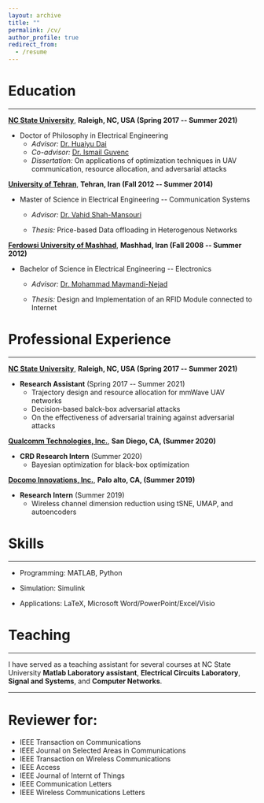 ```yaml
---
layout: archive
title: ""
permalink: /cv/
author_profile: true
redirect_from:
  - /resume
---
```




# Education   
-----------
[**NC State University**](https://www.ncsu.edu/), **Raleigh, NC, USA (Spring 2017 -- Summer 2021)**

* Doctor of Philosophy in Electrical Engineering
    * _Advisor:_ [Dr. Huaiyu Dai](https://people.engr.ncsu.edu/hdai/)
    * _Co-advisor:_ [Dr. Ismail Guvenc](https://sites.google.com/site/iguvenc/)
    * _Dissertation:_ On applications of optimization techniques in UAV communication, resource allocation, and adversarial attacks




[**University of Tehran**](https://ut.ac.ir/en), **Tehran, Iran (Fall 2012 -- Summer 2014)**

* Master of Science in Electrical Engineering -- Communication Systems

    * _Advisor:_ [Dr. Vahid Shah-Mansouri](https://scholar.google.ca/citations?user=EbkCWiEAAAAJ&hl=en)

    * _Thesis:_ Price-based Data offloading in Heterogenous Networks

[**Ferdowsi University of Mashhad**](https://en.um.ac.ir/), **Mashhad, Iran (Fall 2008 -- Summer 2012)**

* Bachelor of Science in Electrical Engineering -- Electronics

    * _Advisor:_ [Dr. Mohammad Maymandi-Nejad](https://scholar.google.com/citations?user=8Jn21fsAAAAJ&hl=en)

    * _Thesis:_ Design and Implementation of an RFID Module connected to Internet


# Professional Experience
-----------
[**NC State University**](https://www.ncsu.edu/), **Raleigh, NC, USA (Spring 2017 -- Summer 2021)**
* **Research Assistant** (Spring 2017 -- Summer 2021)
    * Trajectory design and resource allocation for mmWave UAV networks
    * Decision-based balck-box adversarial attacks
    * On the effectiveness of adversarial training against adversarial attacks

[**Qualcomm Technologies, Inc.**](https://www.qualcomm.com), **San Diego, CA, (Summer 2020)**
* **CRD Research Intern** (Summer 2020)
    * Bayesian optimization for black-box optimization
  
[**Docomo Innovations, Inc.**](https://www.docomoinnovations.com/), **Palo alto, CA, (Summer 2019)**
* **Research Intern** (Summer 2019)
    * Wireless channel dimension reduction using tSNE, UMAP, and autoencoders
  
# Skills
-----------
* Programming: MATLAB, Python

* Simulation: Simulink

* Applications: LaTeX, Microsoft Word/PowerPoint/Excel/Visio  


# Teaching
-----------
I have served as a teaching assistant for several courses at NC State University   **Matlab Laboratory assistant**, **Electrical Circuits Laboratory**, **Signal and Systems**, and **Computer Networks**.


----
# Reviewer for:

- IEEE Transaction on Communications
- IEEE Journal on Selected Areas in Communications
- IEEE Transaction on Wireless Communications
- IEEE Access
- IEEE Journal of Internt of Things
- IEEE Communication Letters
- IEEE Wireless Communications Letters

